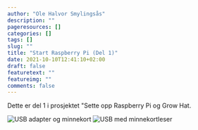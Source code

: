 ```yaml
---
author: "Ole Halvor Smylingsås"
description: ""
pageresources: []
categories: []
tags: []     
slug: ""
title: "Start Raspberry Pi (Del 1)"
date: 2021-10-10T12:41:10+02:00
draft: false
featuretext: ""
featureimg: ""
comments: false
---
```


Dette er del 1 i prosjektet "Sette opp Raspberry Pi og Grow Hat. 
<!--more-->

![USB adapter og minnekort](/img/boot_rpi_1.jpg)
![USB med minnekortleser](/img/boot_rpi_2.jpg)
